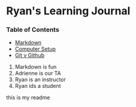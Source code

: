 # Ryan's Learning Journal

### Table of Contents
- [Markdown](markdown.md)
- [Computer Setup](computer-setup.md)
- [Git v Github](git-github.md)

1. Markdown is fun
1. Adrienne is our TA
1. Ryan is an instructor
1. Ryan ids a student

this is my readme
